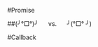 #Promise

##(╯°□°)╯ <span>&#8192;&#8192;</span> vs. <span>&#8192;&#8192;</span> ╯(°□° ╯)

#Callback
